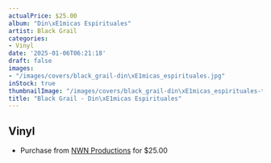 ```yaml
---
actualPrice: $25.00
album: "Din\xE1micas Espirituales"
artist: Black Grail
categories:
- Vinyl
date: '2025-01-06T06:21:18'
draft: false
images:
- "/images/covers/black_grail-din\xE1micas_espirituales.jpg"
inStock: true
thumbnailImage: "/images/covers/black_grail-din\xE1micas_espirituales-thumb.jpg"
title: "Black Grail - Din\xE1micas Espirituales"
---
```


## Vinyl
* Purchase from [NWN Productions](http://shop.nwnprod.com/index.php?route=product/product&path=75&product_id=59241&sort=pd.name&order=ASC) for $25.00
